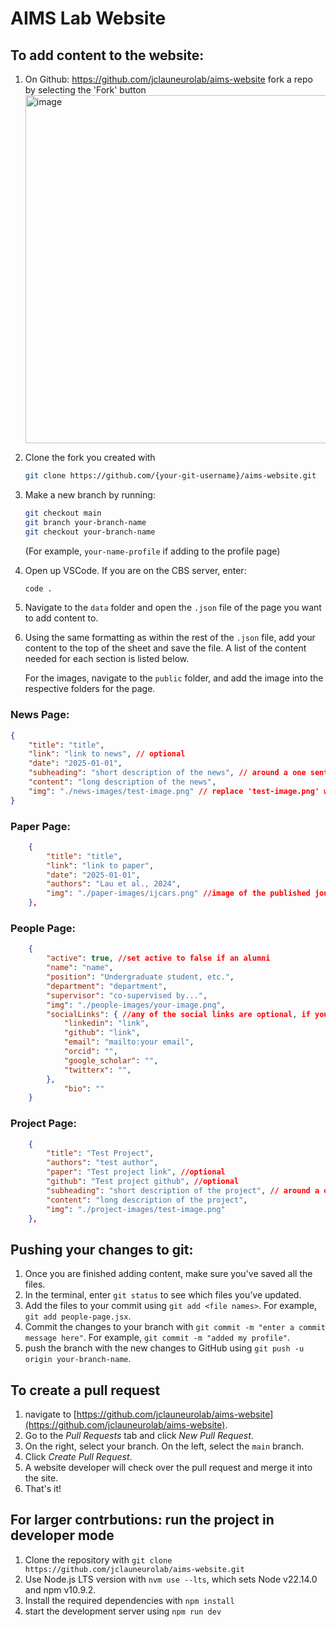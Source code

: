 # AIMS Lab Website

## To add content to the website:

1. On Github: https://github.com/jclauneurolab/aims-website fork a repo by selecting the 'Fork' button
   <img width="557" alt="image" src="https://github.com/user-attachments/assets/f7c35bef-b5c0-481b-857f-a125983976ff" />

2. Clone the fork you created with 
    ```bash
    git clone https://github.com/{your-git-username}/aims-website.git
    ```

3. Make a new branch by running:
    ```bash
    git checkout main
    git branch your-branch-name
    git checkout your-branch-name
    ```
   (For example, `your-name-profile` if adding to the profile page)

4. Open up VSCode. If you are on the CBS server, enter:
    ```bash
    code .
    ```

5. Navigate to the `data` folder and open the `.json` file of the page you want to add content to.

6. Using the same formatting as within the rest of the `.json` file, add your content to the top of the sheet and save the file. A list of the content needed for each section is listed below. 

   For the images, navigate to the `public` folder, and add the image into the respective folders for the page.

### News Page:

```json
{
    "title": "title",
    "link": "link to news", // optional
    "date": "2025-01-01",
    "subheading": "short description of the news", // around a one sentence summary
    "content": "long description of the news",
    "img": "./news-images/test-image.png" // replace 'test-image.png' with the name of your image
}
```

### Paper Page:

```json
    {
        "title": "title",
        "link": "link to paper",
        "date": "2025-01-01",
        "authors": "Lau et al., 2024",
        "img": "./paper-images/ijcars.png" //image of the published jounal - optional
    },
```

### People Page: 

```json
    {
        "active": true, //set active to false if an alumni
        "name": "name",
        "position": "Undergraduate student, etc.",
        "department": "department",
        "supervisor": "co-supervised by...",
        "img": "./people-images/your-image.png",
        "socialLinks": { //any of the social links are optional, if you do not have an account delete it from this section
            "linkedin": "link",
            "github": "link",
            "email": "mailto:your email",
            "orcid": "",
            "google_scholar": "",
            "twitterx": "",
        },
            "bio": ""
    }
```

### Project Page: 

```json
    {
        "title": "Test Project",
        "authors": "test author",
        "paper": "Test project link", //optional
        "github": "Test project github", //optional
        "subheading": "short description of the project", // around a one sentence summary
        "content": "long description of the project",
        "img": "./project-images/test-image.png"
    },
```

## Pushing your changes to git:

1. Once you are finished adding content, make sure you've saved all the files. 
2. In the terminal, enter `git status` to see which files you’ve updated. 
3. Add the files to your commit using `git add <file names>`. For example, `git add people-page.jsx`. 
4. Commit the changes to your branch with `git commit -m "enter a commit message here"`. For example, `git commit -m "added my profile"`. 
5. push the branch with the new changes to GitHub using `git push -u origin your-branch-name`.

## To create a pull request

1. navigate to [https://github.com/jclauneurolab/aims-website](https://github.com/jclauneurolab/aims-website). 
2. Go to the *Pull Requests* tab and click *New Pull Request*.
3. On the right, select your branch. On the left, select the `main` branch. 
4. Click *Create Pull Request*.
5. A website developer will check over the pull request and merge it into the site.
6. That's it!

## For larger contrbutions: run the project in developer mode
1. Clone the repository with `git clone https://github.com/jclauneurolab/aims-website.git`
2. Use Node.js LTS version with `nvm use --lts`, which sets Node v22.14.0 and npm v10.9.2. 
3. Install the required dependencies with `npm install`
4. start the development server using `npm run dev`


